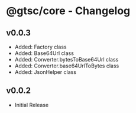 # @gtsc/core - Changelog

## v0.0.3

- Added: Factory class
- Added: Base64Url class
- Added: Converter.bytesToBase64Url class
- Added: Converter.base64UrlToBytes class
- Added: JsonHelper class

## v0.0.2

- Initial Release
